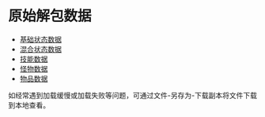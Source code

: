# 原始解包数据

* [基础状态数据][基础状态数据]
* [混合状态数据][混合状态数据]
* [技能数据][技能数据]
* [怪物数据][怪物数据]
* [物品数据][物品数据]

如经常遇到加载缓慢或加载失败等问题，可通过文件-另存为-下载副本将文件下载到本地查看。

[基础状态数据]: https://view.officeapps.live.com/op/view.aspx?src=https://cloud.tsinghua.edu.cn/f/afff5826c148452c9279/?dl=1
[混合状态数据]: https://view.officeapps.live.com/op/view.aspx?src=https://cloud.tsinghua.edu.cn/f/6b991bb10f89461e928f/?dl=1
[技能数据]: https://view.officeapps.live.com/op/view.aspx?src=https://cloud.tsinghua.edu.cn/f/40edd7e7422e46ff8dc5/?dl=1
[怪物数据]: https://view.officeapps.live.com/op/view.aspx?src=https://cloud.tsinghua.edu.cn/f/a4625b2c3296434cbde8/?dl=1
[物品数据]: https://view.officeapps.live.com/op/view.aspx?src=https://cloud.tsinghua.edu.cn/f/d3b3e18556cc44fc8514/?dl=1
